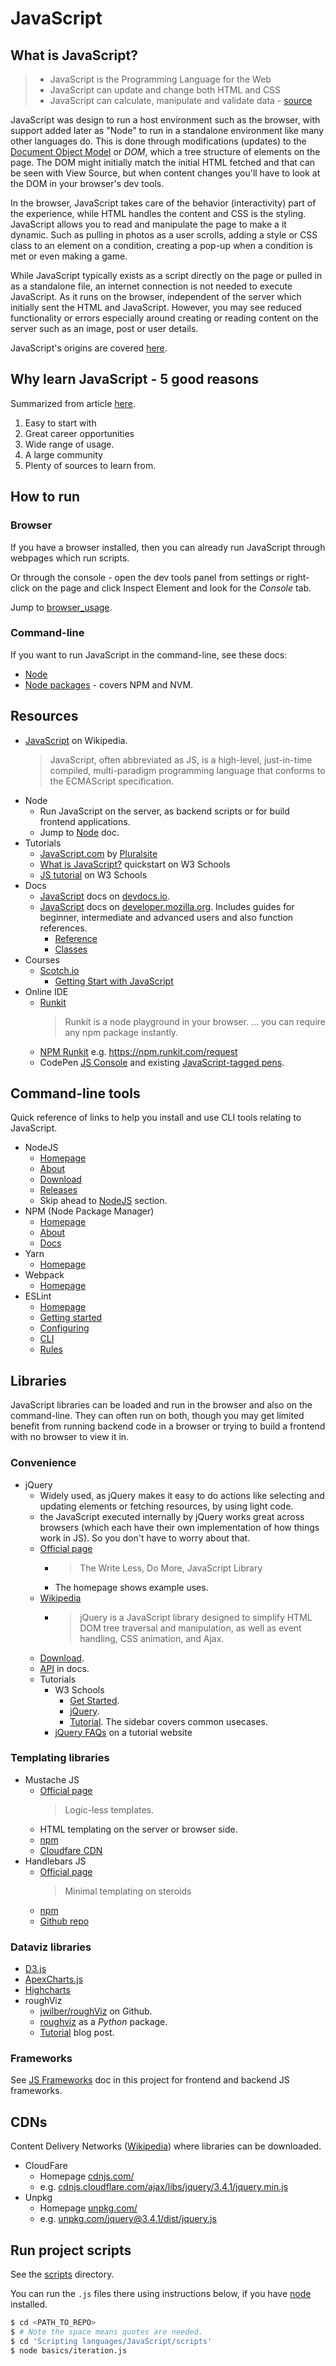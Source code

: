 # JavaScript


## What is JavaScript?

> - JavaScript is the Programming Language for the Web
> - JavaScript can update and change both HTML and CSS
> - JavaScript can calculate, manipulate and validate data - [source](https://www.w3schools.com/whatis/whatis_js.asp)

JavaScript was design to run a host environment such as the browser, with support added later as "Node" to run in a standalone environment like many other languages do. This is done through modifications (updates) to the [Document Object Model](https://en.m.wikipedia.org/wiki/Document_Object_Model) or _DOM_, which a tree structure of elements on the page. The DOM might initially match the initial HTML fetched and that can be seen with View Source, but when content changes you'll have to look at the DOM in your browser's dev tools.

In the browser, JavaScript takes care of the behavior (interactivity) part of the experience, while HTML handles the content and CSS is the styling. JavaScript allows you to read and manipulate the page to make a it dynamic. Such as pulling in photos as a user scrolls, adding a style or CSS class to an element on a condition, creating a pop-up when a condition is met or even making a game.

While JavaScript typically exists as a script directly on the page or pulled in as a standalone file, an internet connection is not needed to execute JavaScript. As it runs on the browser, independent of the server which initially sent the HTML and JavaScript. However, you may see reduced functionality or errors especially around creating or reading content on the server such as an image, post or user details.

JavaScript's origins are covered [here](https://developer.mozilla.org/en-US/docs/Web/JavaScript/A_re-introduction_to_JavaScript).



## Why learn JavaScript - 5 good reasons

Summarized from article [here](https://medium.com/duomly-blockchain-online-courses/why-learn-javascript-5-good-reasons-42aa0d021b4f).

1. Easy to start with
2. Great career opportunities
3. Wide range of usage.
4. A large community
5. Plenty of sources to learn from.


## How to run

### Browser

If you have a browser installed, then you can already run JavaScript through webpages which run scripts.

Or through the console - open the dev tools panel from settings or right-click on the page and click Inspect Element and look for the _Console_ tab.

Jump to [browser_usage](browser_usage.md).

### Command-line

If you want to run JavaScript in the command-line, see these docs:

- [Node](node.md)
- [Node packages](node_packages.md) - covers NPM and NVM.


## Resources

- [JavaScript](https://en.wikipedia.org/wiki/JavaScript) on Wikipedia.
    > JavaScript, often abbreviated as JS, is a high-level, just-in-time compiled, multi-paradigm programming language that conforms to the ECMAScript specification.
- Node
    - Run JavaScript on the server, as backend scripts or for build frontend applications.
    - Jump to [Node](node.md) doc.
- Tutorials
    - [JavaScript.com](https://www.javascript.com/) by [Pluralsite](https://www.pluralsight.com/)
    - [What is JavaScript?](https://www.w3schools.com/whatis/whatis_js.asp) quickstart on W3 Schools
    - [JS tutorial](https://www.w3schools.com/js/default.asp) on W3 Schools
- Docs
    - [JavaScript](https://devdocs.io/javascript/) docs on [devdocs.io](https://devdocs.io/).
    - [JavaScript](https://developer.mozilla.org/en-US/docs/Web/JavaScript) docs on [developer.mozilla.org](https://developer.mozilla.org/). Includes guides for beginner, intermediate and advanced users and also function references.
        - [Reference](https://developer.mozilla.org/en-US/docs/Web/JavaScript/Reference)
        - [Classes](https://developer.mozilla.org/en-US/docs/Web/JavaScript/Reference/Classes)
- Courses
    - [Scotch.io](https://scotch.io)
        - [Getting Start with JavaScript](https://scotch.io/courses/getting-started-with-javascript-for-web-development?ref=home-start-here)
- Online IDE
    - [Runkit](https://runkit.com/home)
      > Runkit is a node playground in your browser.
      > ... you can require any npm package instantly.
    - [NPM Runkit](https://npm.runkit.com/) e.g. https://npm.runkit.com/request
    - CodePen [JS Console](https://codepen.io/idesi/pen/rLgaJO) and existing [JavaScript-tagged pens](https://codepen.io/tag/javascript/).


## Command-line tools

Quick reference of links to help you install and use CLI tools relating to JavaScript.

- NodeJS
    - [Homepage](https://nodejs.org/)
    - [About](https://nodejs.org/en/about/)
    - [Download](https://nodejs.org/en/download/)
    - [Releases](https://nodejs.org/en/about/releases)
    - Skip ahead to [NodeJS](#nodejs) section.
- NPM (Node Package Manager)
    - [Homepage](npmjs.com/)
    - [About](https://www.npmjs.com/about)
    - [Docs](https://docs.npmjs.com/)
- Yarn
    - [Homepage](https://classic.yarnpkg.com/)
- Webpack
    - [Homepage](https://webpack.js.org/)
- ESLint
    - [Homepage](https://eslint.org/)
    - [Getting started](https://eslint.org/docs/user-guide/getting-started)
    - [Configuring](https://eslint.org/docs/user-guide/configuring)
    - [CLI](https://eslint.org/docs/user-guide/command-line-interface)
    - [Rules](https://eslint.org/docs/rules/)


## Libraries

JavaScript libraries can be loaded and run in the browser and also on the command-line. They can often run on both, though you may get limited benefit from running backend code in a browser or trying to build a frontend with no browser to view it in.

### Convenience

- jQuery
    - Widely used, as jQuery makes it easy to do actions like selecting and updating elements or fetching resources, by using light code.
    - the JavaScript executed internally by jQuery works great across browsers (which each have their own implementation of how things work in JS). So you don't have to worry about that.
    - [Official page](https://jquery.com/)
        - >The Write Less, Do More, JavaScript Library
        - The homepage shows example uses.
    - [Wikipedia](https://en.wikipedia.org/wiki/JQuery)
        - > jQuery is a JavaScript library designed to simplify HTML DOM tree traversal and manipulation, as well as event handling, CSS animation, and Ajax.
    - [Download](https://jquery.com/download/).
    - [API](https://api.jquery.com/) in docs.
    - Tutorials
        - W3 Schools
            - [Get Started](https://www.w3schools.com/jquery/jquery_get_started.asp).
            - [jQuery](https://www.w3schools.com/jquery/default.asp).
            - [Tutorial](https://www.w3schools.com/jquery/). The sidebar covers common usecases.
        - [jQuery FAQs](https://www.tutorialrepublic.com/faq.php#javascript-jquery) on a tutorial website

### Templating libraries

- Mustache JS
    - [Official page](https://mustache.github.io/)
        > Logic-less templates.
    - HTML templating on the server or browser side.
    - [npm](https://www.npmjs.com/package/mustache)
    - [Cloudfare CDN](https://cdnjs.com/libraries/mustache.js/)
- Handlebars JS
    - [Official page](https://handlebarsjs.com/)
        > Minimal templating on steroids
    - [npm](https://www.npmjs.com/package/handlebars)
    - [Github repo](https://github.com/wycats/handlebars.js)

### Dataviz libraries

- [D3.js](https://d3js.org/)
- [ApexCharts.js](https://apexcharts.com/)
- [Highcharts](https://www.highcharts.com/)
- roughViz
    - [jwilber/roughViz](https://github.com/jwilber/roughViz) on Github.
    - [roughviz](https://pypi.org/project/roughviz/) as a _Python_ package.
    - [Tutorial](https://medium.com/better-programming/visualize-your-data-with-hand-drawn-charts-with-the-roughviz-charting-library-a3a9f3ee4f84) blog post.

### Frameworks

See [JS Frameworks](frameworks.md) doc in this project for frontend and backend JS frameworks.

## CDNs

Content Delivery Networks ([Wikipedia](https://en.wikipedia.org/wiki/Content_delivery_network)) where libraries can be downloaded.

- CloudFare
    - Homepage [cdnjs.com/](https://cdnjs.com/)
    - e.g. [cdnjs.cloudflare.com/ajax/libs/jquery/3.4.1/jquery.min.js](https://cdnjs.cloudflare.com/ajax/libs/jquery/3.4.1/jquery.min.js)
- Unpkg
    - Homepage [unpkg.com/](https://unpkg.com/)
    - e.g. [unpkg.com/jquery@3.4.1/dist/jquery.js](https://unpkg.com/jquery@3.4.1/dist/jquery.js)


## Run project scripts

See the [scripts](scripts) directory.

You can run the `.js` files there using instructions below, if you have [node](node.md) installed.

```sh
$ cd <PATH_TO_REPO>
$ # Note the space means quotes are needed.
$ cd 'Scripting languages/JavaScript/scripts'
$ node basics/iteration.js
```
